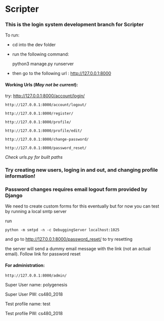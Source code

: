 # Scripter

### This is the login system development branch for Scripter

To run:

* cd into the dev folder
* run the following command:

    python3 manage.py runserver

* then go to the following url : http://127.0.0.1:8000

#### Working Urls (*May not be current*):

try:
    http://127.0.0.1:8000/account/login/

    http://127.0.0.1:8000/account/logout/

    http://127.0.0.1:8000/register/

    http://127.0.0.1:8000/profile/

    http://127.0.0.1:8000/profile/edit/

    http://127.0.0.1:8000/change-password/

    http://127.0.0.1:8000/password_reset/

*Check urls.py for built paths*

### Try creating new users, loging in and out, and changing profile information!

### Password changes requires email logout form provided by Django
We need to create custom forms for this eventually but for now you can test by running a local smtp server

run

    python -m smtpd -n -c DebuggingServer localhost:1025

and go to http://127.0.0.1:8000/password_reset/   to try resetting

the server will send a dummy email message with the link (not an actual email). Follow link for password reset

#### For administration:

    http://127.0.0.1:8000/admin/

Super User name: polygenesis

Super User PW: cs480_2018

Test profile name: test

Test profile PW: cs480_2018

